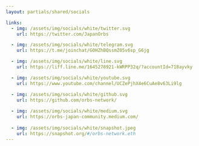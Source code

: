 ```yaml
---
layout: partials/shared/socials

links:
  - img: /assets/img/socials/white/twitter.svg
    url: https://twitter.com/JapanOrbs

  - img: /assets/img/socials/white/telegram.svg
    url: https://t.me/joinchat/G0HZhBQssmZ05v6sp_G6jg

  - img: /assets/img/socials/white/line.svg
    url: https://liff.line.me/1645278921-kWRPP32q/?accountId=718ayvky

  - img: /assets/img/socials/white/youtube.svg
    url: https://www.youtube.com/channel/UCZePjhX4e6CuAe8v63Li9lg

  - img: /assets/img/socials/white/github.svg
    url: https://github.com/orbs-network/
  
  - img: /assets/img/socials/white/medium.svg
    url: https://orbs-japan-community.medium.com/
    
  - img: /assets/img/socials/white/snapshot.jpeg
    url: https://snapshot.org/#/orbs-network.eth
---
```

